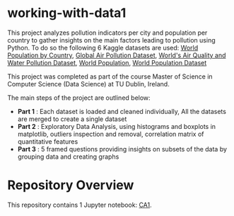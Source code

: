 # working-with-data1

This project analyzes pollution indicators per city and population per country to gather insights on the main factors leading to pollution using Python. To do so the following 6 Kaggle datasets are used: [World Population by Country](https://www.kaggle.com/datasets/rajkumarpandey02/2023-world-population-by-country), [Global Air Pollution Dataset](https://www.kaggle.com/datasets/hasibalmuzdadid/global-air-pollution-dataset), [World's Air Quality and Water Pollution Dataset](https://www.kaggle.com/datasets/victorahaji/worlds-air-quality-and-water-pollution-dataset), [World Population](https://www.kaggle.com/datasets/muhammedtausif/world-population-by-countries?select=world-population-forcast-2020-2050.csv), [World Population Dataset](https://www.kaggle.com/datasets/iamsouravbanerjee/world-population-dataset)

This project was completed as part of the course Master of Science in Computer Science (Data Science) at TU Dublin, Ireland.

The main steps of the project are outlined below:

- **Part 1** : Each dataset is loaded and cleaned individually, All the datasets are merged to create a single dataset
- **Part 2** : Exploratory Data Analysis, using histograms and boxplots in matplotlib, outliers inspection and removal, correlation matrix of quantitative features
- **Part 3** : 5 framed questions providing insights on subsets of the data by grouping data and creating graphs

# Repository Overview
This repository contains 1 Jupyter notebook: [CA1](CA1.ipynb).
